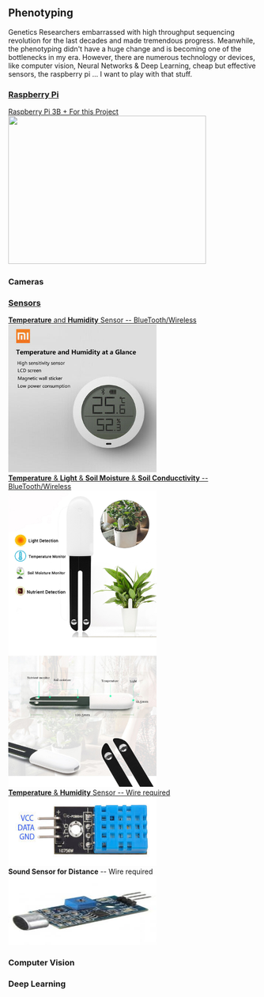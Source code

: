 ## Phenotyping
Genetics Researchers embarrassed with high throughput sequencing revolution for the last decades and made tremendous progress. Meanwhile, the phenotyping didn't have a huge change and is becoming one of the bottlenecks in my era. However, there are numerous technology or devices, like computer vision, Neural Networks & Deep Learning, cheap but effective sensors, the raspberry pi ... I want to play with that stuff.

### [Raspberry Pi](/RaspberryPi)

[Raspberry Pi 3B + For this Project](/RaspberryPi)   
[<img src="/figures/RaspberryPi3B+.jpg"  width="400" height="300">](/RaspberryPi)   

### Cameras

### [Sensors](/Sensors)
[**Temperature** and **Humidity** Sensor -- BlueTooth/Wireless](/Sensors/MiTemperatureHumiditySensor)    
[<img src="/figures/Mi-Temperature-Humidity-Sensor.jpg"  width="300" height="300">](/Sensors/MiTemperatureHumiditySensor)    
[**Temperature** & **Light** & **Soil Moisture** & **Soil Conducctivity** -- BlueTooth/Wireless  ](/Sensors/Miflora/)  
[<img src="/figures/MiFlora.jpg"  width="300" height="600">](/Sensors/Miflora/)     
[**Temperature** & **Humidity** Sensor -- Wire required ](/Sensors/DHT11/)    
[<img src="/figures/DHT11.jpg"  width="300" height="140">](/Sensors/DHT11/)      
**Sound Sensor for Distance** -- Wire required   
<img src="/figures/SoundSensor.jpg"  width="300" height="140">   
### Computer Vision

### Deep Learning
